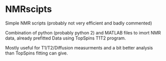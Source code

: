 # NMRscipts
Simple NMR scripts (probably not very efficient and badly commented)

Combination of python (probably python 2) and MATLAB files to imort NMR data, already prefitted Data using TopSpins T1T2 program.

Mostly useful for T1/T2/Diffusion measurments and a bit better analysis than TopSpins fitting can give.
